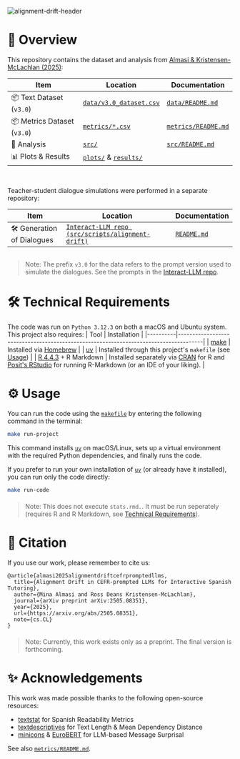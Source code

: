 ![alignment-drift-header](https://github.com/user-attachments/assets/724bb5fd-613f-4dac-8c4e-a980504dd388)


# 🚀 Overview  
This repository contains the dataset and analysis from [Almasi & Kristensen-McLachlan (2025)](https://arxiv.org/abs/2505.08351):

| Item                    | Location                                      | Documentation                   |
|-------------------------|--------------------------------------------------------|--------------------------------|
| 📦 Text Dataset (`v3.0`)       | [`data/v3.0_dataset.csv`](data/v3.0_dataset.csv) | [`data/README.md`](data/README.md)         |
| 📦 Metrics Dataset (`v3.0`)       | [`metrics/*.csv`](metrics) | [`metrics/README.md`](data/README.md)         |
| 🧪 Analysis               | [`src/`](src/)                                | [`src/README.md`](src/README.md)           |
| 📊 Plots & Results        | [`plots/`](plots/) & [`results/`](results/) |        |

<br>

Teacher-student dialogue simulations were performed in a separate repository:

| Item                    | Location                                                  | Documentation                         |
|-------------------------|-----------------------------------------------------------|------------------------------------|
| 🛠️ Generation of Dialogues | [`Interact-LLM repo (src/scripts/alignment-drift)`](https://github.com/INTERACT-LLM/Interact-LLM) | [`README.md`](https://github.com/INTERACT-LLM/Interact-LLM#readme) |


<span style="display: block; margin-top: 30px;"></span>
> Note: The prefix `v3.0` for the data refers to the prompt version used to simulate the dialogues. See the prompts in the [Interact-LLM repo](https://github.com/INTERACT-LLM/Interact-LLM/blob/main/configs/prompts/v3.0.toml).

# 🛠️ Technical Requirements
The code was run on `Python 3.12.3` on both a macOS and Ubuntu system. This project also requires:
| Tool     | Installation                                                                 |
|----------|--------------------------------------------------------------------------------------|
| [make](https://www.gnu.org/software/make/manual/make.html) | Installed via [Homebrew](https://formulae.brew.sh/formula/make)                  |
| [uv](https://docs.astral.sh/uv/)                         | Installed through this project's `makefile` (see [Usage](#usage))                 |
| [R 4.4.3](https://cran.r-project.org/bin/macosx/big-sur-arm64/base/) + R Markdown           | Installed separately via [CRAN](https://cran.r-project.org/bin/macosx/big-sur-arm64/base) for R and [Posit's RStudio](https://docs.posit.co/previous-versions/rstudio.html#section-1) for running R-Markdown (or an IDE of your liking).                                |


<a name="usage"></a>

# ⚙️ Usage
You can run the code using the [`makefile`](makefile) by entering the following command in the terminal:
```bash
make run-project
```

This command installs [`uv`](https://docs.astral.sh/uv/) on macOS/Linux, sets up a virtual environment with the required Python dependencies, and finally runs the code.

If you prefer to run your own installation of [`uv`](https://docs.astral.sh/uv/) (or already have it installed), you can run only the code directly:
```bash
make run-code
```

<span style="display: block; margin-top: 20px;"></span>

> Note: This does not execute `stats.rmd.`. It must be run seperately (requires R and R Markdown, see [Technical Requirements](#️-technical-requirements)).


# 📝 Citation 
If you use our work, please remember to cite us:

```
@article{almasi2025alignmentdriftcefrpromptedllms,
  title={Alignment Drift in CEFR-prompted LLMs for Interactive Spanish Tutoring}, 
  author={Mina Almasi and Ross Deans Kristensen-McLachlan},
  journal={arXiv preprint arXiv:2505.08351},
  year={2025},
  url={https://arxiv.org/abs/2505.08351},
  note={cs.CL}
}
```

<span style="display: block; margin-top: 20px;"></span>

> Note: Currently, this work exists only as a preprint. The final version is forthcoming.

# ✨ Acknowledgements
This work was made possible thanks to the following open-source resources:

- [textstat](https://textstat.org/) for Spanish Readability Metrics
- [textdescriptives](https://hlasse.github.io/TextDescriptives/#citation) for Text Length & Mean Dependency Distance
- [minicons](https://github.com/kanishkamisra/minicons?tab=readme-ov-file#citation) & [EuroBERT](https://huggingface.co/EuroBERT/EuroBERT-210m#citation) for LLM-based Message Surprisal

See also [`metrics/README.md`](metrics/README.md).